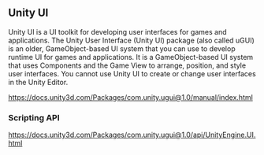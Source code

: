 ## Unity UI

Unity UI is a UI toolkit for developing user interfaces for games and applications. The Unity User Interface (Unity UI) package (also called uGUI) is an older, GameObject-based UI system that you can use to develop runtime UI for games and applications. It is a GameObject-based UI system that uses Components and the Game View to arrange, position, and style user interfaces. You cannot use Unity UI to create or change user interfaces in the Unity Editor.


https://docs.unity3d.com/Packages/com.unity.ugui@1.0/manual/index.html


### Scripting API
https://docs.unity3d.com/Packages/com.unity.ugui@1.0/api/UnityEngine.UI.html
